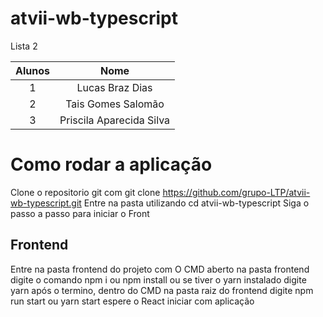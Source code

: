 # atvii-wb-typescript
Lista 2

|Alunos|Nome|
|:---:|:---:|
|1|Lucas Braz Dias
|2|Tais Gomes Salomão
|3|Priscila Aparecida Silva

# Como rodar a aplicação
Clone o repositorio git com git clone https://github.com/grupo-LTP/atvii-wb-typescript.git
Entre na pasta utilizando cd atvii-wb-typescript
Siga o passo a passo para iniciar o Front
## Frontend
Entre na pasta frontend do projeto
com O CMD aberto na pasta frontend digite o comando npm i ou npm install ou se tiver o yarn instalado digite yarn
após o termino, dentro do CMD na pasta raiz do frontend digite npm run start ou yarn start
espere o React iniciar com aplicação
